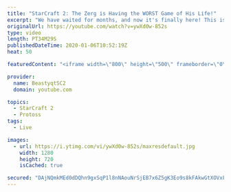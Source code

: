```yaml
---
title: "StarCraft 2: The Zerg is Having the WORST Game of His Life!"
excerpt: "We have waited for months, and now it's finally here! This is the VOID RAYS to GRANDMASTER series! With the new balance changes to speedy Void Rays in the latest patch, we can now begin the series right! At this point in the series, we are introducing other units into the composition to make the games"
originalUrl: https://youtube.com/watch?v=ywXd0w-852s
type: video
length: PT34M29S
publishedDateTime: 2020-01-06T10:52:19Z
heat: 50

featuredContent: "<iframe width=\"800\" height=\"500\" frameborder=\"0\" src=\"https://www.youtube.com/embed/ywXd0w-852s\" allow=\"accelerometer; autoplay; encrypted-media; gyroscope; picture-in-picture\" allowfullscreen></iframe>"

provider:
  name: BeastyqtSC2
  domain: youtube.com

topics:
  - StarCraft 2
  - Protoss
tags:
  - Live

images:
  - url: https://i.ytimg.com/vi/ywXd0w-852s/maxresdefault.jpg
    width: 1280
    height: 720
    isCached: true

secured: "DAjNQmkMEd0dDQhn9gxSqP1l8nNAouNrSjEB7x6Z5gK3Eo9s8kFAkwGtXOVxFHh8zK0CIUqfl4q1DEtrFnPjNoDe1CXb86d8CzE2hewEum9c+7qST2JtGQg0lS9zp0pdUTYzug89AQZ8b9GQhGgp3BJTgcbK/RIQOHFNrwaN01IC8D5bD3jcuJ53sQLea/4NZOvNHGqvyp9BgNIFwIvCjyVkJ18K02iH4Rq/OApHi1+rDR0E6Dz+np0m2dXrgYbShdoyK3sLhho7MSTDvGIpAKKzxx1r5B5PmwfeB6qd9jy7PK7q3PbesBzfN6nJoXQYlL5xmGYG2zkXc7hawy+pfjmHgshJQiZuWlqum0EWPWq9gIuOspq5vmMsIlc4Vhw9W17z9reRyTNjEI/dPcJCN4i7Gv/7On7ww8EECSg7yfg=;/inKgIDpPL4IV7WEIBkIxw=="
---
```


